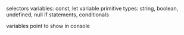 selectors
variables:  const, let
variable primitive types: string, boolean, undefined, null
if statements, conditionals

variables point to 
show in console

